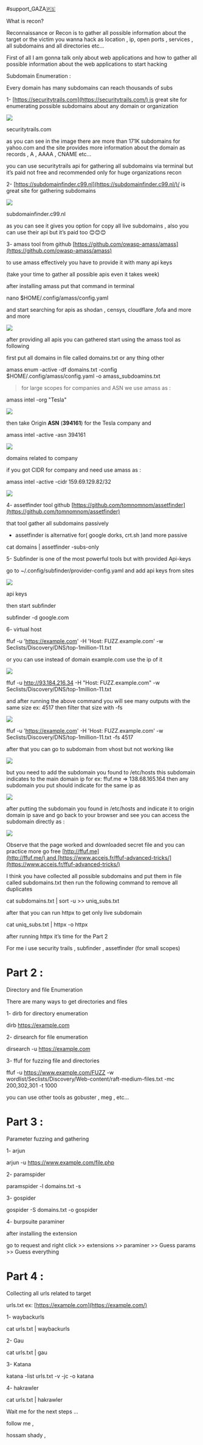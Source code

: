 #support_GAZA[🇵🇸](https://www.google.com/url?sa=t&rct=j&q=&esrc=s&cd=&ved=2ahUKEwi6887rxoWCAxX0UqQEHVsIALYQFnoECBYQAQ&url=https%3A%2F%2Femojipedia.org%2Fflag-palestinian-territories&usg=AOvVaw1WxgzYqhmpTuFQ_h4nxcEW&opi=89978449)

What is recon?

Reconnaissance or Recon is to gather all possible information about the target or the victim you wanna hack as location , ip, open ports , services , all subdomains and all directories etc…

First of all I am gonna talk only about web applications and how to gather all possible information about the web applications to start hacking

Subdomain Enumeration :

Every domain has many subdomains can reach thousands of subs

1- [https://securitytrails.com](https://securitytrails.com/) is great site for enumerating possible subdomains about any domain or organization

![](https://miro.medium.com/v2/resize:fit:700/1*a5-2g7hVeFofEqQfFbNQ0g.png)

securitytrails.com

as you can see in the image there are more than 171K subdomains for yahoo.com and the site provides more information about the domain as records , A , AAAA , CNAME etc…

you can use securitytrails api for gathering all subdomains via terminal but it’s paid not free and recommended only for huge organizations recon

2- [https://subdomainfinder.c99.nl](https://subdomainfinder.c99.nl/)/ is great site for gathering subdomains

![](https://miro.medium.com/v2/resize:fit:700/1*qfovYm_vbrEkrptwBIdkNg.png)

subdomainfinder.c99.nl

as you can see it gives you option for copy all live subdomains , also you can use their api but it’s paid too 😊😊😊

3- amass tool from github [https://github.com/owasp-amass/amass](https://github.com/owasp-amass/amass)

to use amass effectively you have to provide it with many api keys

(take your time to gather all possible apis even it takes week)

after installing amass put that command in terminal

nano $HOME/.config/amass/config.yaml

and start searching for apis as shodan , censys, cloudflare ,fofa and more and more

![](https://miro.medium.com/v2/resize:fit:700/1*cz6mvOAKogcuuc8sKlV3Eg.png)

after providing all apis you can gathered start using the amass tool as following

first put all domains in file called domains.txt or any thing other

amass enum -active -df domains.txt -config $HOME/.config/amass/config.yaml -o amass_subdoamins.txt

> for large scopes for companies and ASN we use amass as :

amass intel -org "Tesla" 

![](https://miro.medium.com/v2/resize:fit:700/1*CjhLyCYIJDLZmAjhYggWHw.png)

then take Origin **ASN** (**394161**) for the Tesla company and

amass intel -active -asn 394161

![](https://miro.medium.com/v2/resize:fit:700/1*CU3l7H4yOIkTLvcHSAdC7A.png)

domains related to company

if you got CIDR for company and need use amass as :

amass intel -active -cidr 159.69.129.82/32

![](https://miro.medium.com/v2/resize:fit:700/1*yVG7i361Phf8GBnxM0KRaA.png)

4- assetfinder tool github [https://github.com/tomnomnom/assetfinder](https://github.com/tomnomnom/assetfinder)

that tool gather all subdomains passively

- assetfinder is alternative for( google dorks, crt.sh )and more passive

cat domains | assetfinder -subs-only

5- Subfinder is one of the most powerful tools but with provided Api-keys

go to ~/.config/subfinder/provider-config.yaml and add api keys from sites

![](https://miro.medium.com/v2/resize:fit:153/1*FexreUimMUlueLRg2Gk_AQ.png)

api keys

then start subfinder

subfinder -d google.com 

6- virtual host

ffuf -u 'https://example.com' -H 'Host: FUZZ.example.com' -w Seclists/Discovery/DNS/top-1million-11.txt

or you can use instead of domain example.com use the ip of it

![](https://miro.medium.com/v2/resize:fit:700/1*1tui_368nb9i-c_NXEHgCQ.png)

ffuf -u http://93.184.216.34 -H "Host: FUZZ.example.com" -w Seclists/Discovery/DNS/top-1million-11.txt

and after running the above command you will see many outputs with the same size ex: 4517 then filter that size with -fs

![](https://miro.medium.com/v2/resize:fit:700/1*W5CE8FpdujlYKiKGn5g2XQ.png)

ffuf -u 'https://example.com' -H 'Host: FUZZ.example.com' -w Seclists/Discovery/DNS/top-1million-11.txt -fs 4517 

after that you can go to subdomain from vhost but not working like

![](https://miro.medium.com/v2/resize:fit:700/1*TZfnL-5hbGohkgSa7tl1ug.png)

but you need to add the subdomain you found to /etc/hosts this subdomain indicates to the main domain ip for ex: ffuf.me => 138.68.165.164 then any subdomain you put should indicate for the same ip as

![](https://miro.medium.com/v2/resize:fit:700/1*ERug3q-IkPkXXD7Pp6jJzg.png)

after putting the subdomain you found in /etc/hosts and indicate it to origin domain ip save and go back to your browser and see you can access the subdomain directly as :

![](https://miro.medium.com/v2/resize:fit:700/1*VpOH7-cf2Bs0WNvTCjG1LQ.png)

Observe that the page worked and downloaded secret file and you can practice more go free [http://ffuf.me](http://ffuf.me/) and [https://www.acceis.fr/ffuf-advanced-tricks/](https://www.acceis.fr/ffuf-advanced-tricks/)

I think you have collected all possible subdomains and put them in file called subdomains.txt then run the following command to remove all duplicates

cat subdomains.txt | sort -u >> uniq_subs.txt

after that you can run httpx to get only live subdomain

cat uniq_subs.txt | httpx -o httpx

after running httpx it’s time for the Part 2

For me i use security trails , subfinder , assetfinder (for small scopes)

# Part 2 :

Directory and file Enumeration

There are many ways to get directories and files

1- dirb for directory enumeration

dirb https://example.com

2- dirsearch for file enumeration

dirsearch -u https://example.com

3- ffuf for fuzzing file and directories

ffuf -u https://www.example.com/FUZZ -w wordlist/Seclists/Discovery/Web-content/raft-medium-files.txt -mc 200,302,301 -t 1000

you can use other tools as gobuster , meg , etc…

# Part 3 :

Parameter fuzzing and gathering

1- arjun

arjun -u https://www.example.com/file.php 

2- paramspider

paramspider -l domains.txt -s

3- gospider

gospider -S domains.txt -o gospider

4- burpsuite paraminer

after installing the extension

go to request and right click >> extensions >> paraminer >> Guess params >> Guess everything

# Part 4 :

Collecting all urls related to target

urls.txt ex: [https://example.com](https://example.com/)

1- waybackurls

cat urls.txt | waybackurls

2- Gau

cat urls.txt | gau

3- Katana

katana -list urls.txt -v -jc -o katana

4- hakrawler

cat urls.txt | hakrawler

Wait me for the next steps …

follow me ,

hossam shady ,

